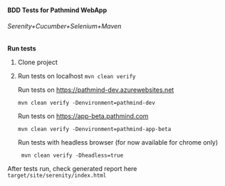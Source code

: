 #### BDD Tests for Pathmind WebApp

###### Serenity+Cucumber+Selenium+Maven

**Run tests**
1. Clone project
2. Run tests on localhost `mvn clean verify`
    
    Run tests on https://pathmind-dev.azurewebsites.net
    
    `mvn clean verify -Denvironment=pathmind-dev`
    
    Run tests on https://app-beta.pathmind.com
    
    `mvn clean verify -Denvironment=pathmind-app-beta`
    
    Run tests with headless browser (for now available for chrome only)
    
    ` mvn clean verify -Dheadless=true`

After tests run, check generated report here `target/site/serenity/index.html`
